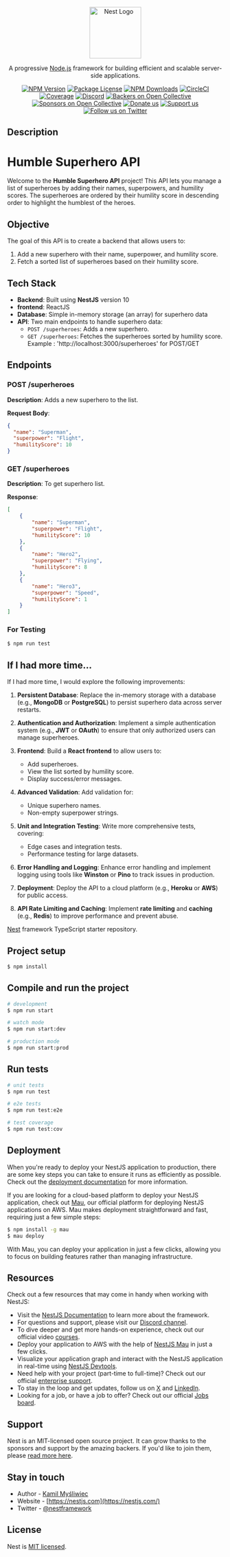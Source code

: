 <p align="center">
  <a href="http://nestjs.com/" target="blank"><img src="https://nestjs.com/img/logo-small.svg" width="120" alt="Nest Logo" /></a>
</p>

[circleci-image]: https://img.shields.io/circleci/build/github/nestjs/nest/master?token=abc123def456
[circleci-url]: https://circleci.com/gh/nestjs/nest

  <p align="center">A progressive <a href="http://nodejs.org" target="_blank">Node.js</a> framework for building efficient and scalable server-side applications.</p>
    <p align="center">
<a href="https://www.npmjs.com/~nestjscore" target="_blank"><img src="https://img.shields.io/npm/v/@nestjs/core.svg" alt="NPM Version" /></a>
<a href="https://www.npmjs.com/~nestjscore" target="_blank"><img src="https://img.shields.io/npm/l/@nestjs/core.svg" alt="Package License" /></a>
<a href="https://www.npmjs.com/~nestjscore" target="_blank"><img src="https://img.shields.io/npm/dm/@nestjs/common.svg" alt="NPM Downloads" /></a>
<a href="https://circleci.com/gh/nestjs/nest" target="_blank"><img src="https://img.shields.io/circleci/build/github/nestjs/nest/master" alt="CircleCI" /></a>
<a href="https://coveralls.io/github/nestjs/nest?branch=master" target="_blank"><img src="https://coveralls.io/repos/github/nestjs/nest/badge.svg?branch=master#9" alt="Coverage" /></a>
<a href="https://discord.gg/G7Qnnhy" target="_blank"><img src="https://img.shields.io/badge/discord-online-brightgreen.svg" alt="Discord"/></a>
<a href="https://opencollective.com/nest#backer" target="_blank"><img src="https://opencollective.com/nest/backers/badge.svg" alt="Backers on Open Collective" /></a>
<a href="https://opencollective.com/nest#sponsor" target="_blank"><img src="https://opencollective.com/nest/sponsors/badge.svg" alt="Sponsors on Open Collective" /></a>
  <a href="https://paypal.me/kamilmysliwiec" target="_blank"><img src="https://img.shields.io/badge/Donate-PayPal-ff3f59.svg" alt="Donate us"/></a>
    <a href="https://opencollective.com/nest#sponsor"  target="_blank"><img src="https://img.shields.io/badge/Support%20us-Open%20Collective-41B883.svg" alt="Support us"></a>
  <a href="https://twitter.com/nestframework" target="_blank"><img src="https://img.shields.io/twitter/follow/nestframework.svg?style=social&label=Follow" alt="Follow us on Twitter"></a>
</p>
  <!--[![Backers on Open Collective](https://opencollective.com/nest/backers/badge.svg)](https://opencollective.com/nest#backer)
  [![Sponsors on Open Collective](https://opencollective.com/nest/sponsors/badge.svg)](https://opencollective.com/nest#sponsor)-->

## Description

# Humble Superhero API

Welcome to the **Humble Superhero API** project! This API lets you manage a list of superheroes by adding their names, superpowers, and humility scores. The superheroes are ordered by their humility score in descending order to highlight the humblest of the heroes.

## Objective

The goal of this API is to create a backend that allows users to:
1. Add a new superhero with their name, superpower, and humility score.
2. Fetch a sorted list of superheroes based on their humility score.

## Tech Stack

- **Backend**: Built using **NestJS** version 10
- **frontend**: ReactJS
- **Database**: Simple in-memory storage (an array) for superhero data
- **API**: Two main endpoints to handle superhero data:
  - `POST /superheroes`: Adds a new superhero.
  - `GET /superheroes`: Fetches the superheroes sorted by humility score.
  Example : 'http://localhost:3000/superheroes' for POST/GET

## Endpoints

### POST /superheroes
**Description**: Adds a new superhero to the list.

**Request Body**:
```json
{
  "name": "Superman",
  "superpower": "Flight",
  "humilityScore": 10
}
```

### GET /superheroes
**Description**: To get superhero list.

**Response**:
```json
[
    {
        "name": "Superman",
        "superpower": "Flight",
        "humilityScore": 10
    },
    {
        "name": "Hero2",
        "superpower": "Flying",
        "humilityScore": 8
    },
    {
        "name": "Hero3",
        "superpower": "Speed",
        "humilityScore": 1
    }
]
```
### For Testing

```bash
$ npm run test
```
## If I had more time...

If I had more time, I would explore the following improvements:

1. **Persistent Database**: Replace the in-memory storage with a database (e.g., **MongoDB** or **PostgreSQL**) to persist superhero data across server restarts.

2. **Authentication and Authorization**: Implement a simple authentication system (e.g., **JWT** or **OAuth**) to ensure that only authorized users can manage superheroes.

3. **Frontend**: Build a **React frontend** to allow users to:
   - Add superheroes.
   - View the list sorted by humility score.
   - Display success/error messages.

4. **Advanced Validation**: Add validation for:
   - Unique superhero names.
   - Non-empty superpower strings.

5. **Unit and Integration Testing**: Write more comprehensive tests, covering:
   - Edge cases and integration tests.
   - Performance testing for large datasets.

6. **Error Handling and Logging**: Enhance error handling and implement logging using tools like **Winston** or **Pino** to track issues in production.

7. **Deployment**: Deploy the API to a cloud platform (e.g., **Heroku** or **AWS**) for public access.

8. **API Rate Limiting and Caching**: Implement **rate limiting** and **caching** (e.g., **Redis**) to improve performance and prevent abuse.


[Nest](https://github.com/nestjs/nest) framework TypeScript starter repository.

## Project setup

```bash
$ npm install
```

## Compile and run the project

```bash
# development
$ npm run start

# watch mode
$ npm run start:dev

# production mode
$ npm run start:prod
```

## Run tests

```bash
# unit tests
$ npm run test

# e2e tests
$ npm run test:e2e

# test coverage
$ npm run test:cov
```

## Deployment

When you're ready to deploy your NestJS application to production, there are some key steps you can take to ensure it runs as efficiently as possible. Check out the [deployment documentation](https://docs.nestjs.com/deployment) for more information.

If you are looking for a cloud-based platform to deploy your NestJS application, check out [Mau](https://mau.nestjs.com), our official platform for deploying NestJS applications on AWS. Mau makes deployment straightforward and fast, requiring just a few simple steps:

```bash
$ npm install -g mau
$ mau deploy
```

With Mau, you can deploy your application in just a few clicks, allowing you to focus on building features rather than managing infrastructure.

## Resources

Check out a few resources that may come in handy when working with NestJS:

- Visit the [NestJS Documentation](https://docs.nestjs.com) to learn more about the framework.
- For questions and support, please visit our [Discord channel](https://discord.gg/G7Qnnhy).
- To dive deeper and get more hands-on experience, check out our official video [courses](https://courses.nestjs.com/).
- Deploy your application to AWS with the help of [NestJS Mau](https://mau.nestjs.com) in just a few clicks.
- Visualize your application graph and interact with the NestJS application in real-time using [NestJS Devtools](https://devtools.nestjs.com).
- Need help with your project (part-time to full-time)? Check out our official [enterprise support](https://enterprise.nestjs.com).
- To stay in the loop and get updates, follow us on [X](https://x.com/nestframework) and [LinkedIn](https://linkedin.com/company/nestjs).
- Looking for a job, or have a job to offer? Check out our official [Jobs board](https://jobs.nestjs.com).

## Support

Nest is an MIT-licensed open source project. It can grow thanks to the sponsors and support by the amazing backers. If you'd like to join them, please [read more here](https://docs.nestjs.com/support).

## Stay in touch

- Author - [Kamil Myśliwiec](https://twitter.com/kammysliwiec)
- Website - [https://nestjs.com](https://nestjs.com/)
- Twitter - [@nestframework](https://twitter.com/nestframework)

## License

Nest is [MIT licensed](https://github.com/nestjs/nest/blob/master/LICENSE).
